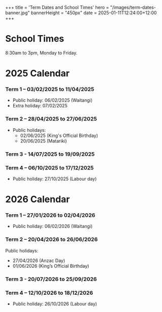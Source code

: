 +++
title = 'Term Dates and School Times'
hero = "/images/term-dates-banner.jpg"
bannerHeight = "450px"
date = 2025-01-11T12:24:00+12:00
+++

# School Times

8:30am to 3pm, Monday to Friday.

# 2025 Calendar

### Term 1 – 03/02/2025 to 11/04/2025

- Public holiday: 06/02/2025 (Waitangi)
- Extra holiday: 07/02/2025

### Term 2 – 28/04/2025 to 27/06/2025

- Public holidays:
  - 02/06/2025 (King's Official Birthday)
  - 20/06/2025 (Matariki)

### Term 3 - 14/07/2025 to 19/09/2025

### Term 4 – 06/10/2025 to 17/12/2025

- Public holiday: 27/10/2025 (Labour day)

# 2026 Calendar

### Term 1 – 27/01/2026 to 02/04/2026

- Public holiday: 06/02/2026 (Waitangi)

### Term 2 – 20/04/2026 to 26/06/2026

Public holidays:
- 27/04/2026 (Anzac Day)
- 01/06/2026 (King’s Official Birthday)

### Term 3 - 20/07/2026 to 25/09/2026

### Term 4 – 12/10/2026 to 18/12/2026

- Public holiday: 26/10/2026 (Labour day)
